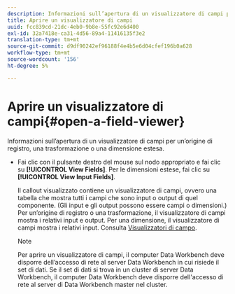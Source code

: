 ```yaml
---
description: Informazioni sull’apertura di un visualizzatore di campi per un’origine di registro, una trasformazione o una dimensione estesa.
title: Aprire un visualizzatore di campi
uuid: fcc839cd-21dc-4eb0-9b8e-55fc92e6d400
exl-id: 32a7418e-ca31-4d56-89a4-11416135f3e2
translation-type: tm+mt
source-git-commit: d9df90242ef96188f4e4b5e6d04cfef196b0a628
workflow-type: tm+mt
source-wordcount: '156'
ht-degree: 5%

---
```


# Aprire un visualizzatore di campi{#open-a-field-viewer}

Informazioni sull’apertura di un visualizzatore di campi per un’origine di registro, una trasformazione o una dimensione estesa.

* Fai clic con il pulsante destro del mouse sul nodo appropriato e fai clic su **[!UICONTROL View Fields]**. Per le dimensioni estese, fai clic su **[!UICONTROL View Input Fields]**.

   Il callout visualizzato contiene un visualizzatore di campi, ovvero una tabella che mostra tutti i campi che sono input o output di quel componente. (Gli input e gli output possono essere campi o dimensioni.) Per un’origine di registro o una trasformazione, il visualizzatore di campi mostra i relativi input e output. Per una dimensione, il visualizzatore di campi mostra i relativi input. Consulta [Visualizzatori di campo](../../../../../home/c-get-started/c-admin-intrf/c-dataset-mgrs/c-fld-vwrs/c-fld-vwrs.md#concept-194cb94501564145ae059e53c0e4bec3).

   >[!NOTE]
   >
   >Per aprire un visualizzatore di campi, il computer Data Workbench deve disporre dell’accesso di rete al server Data Workbench in cui risiede il set di dati. Se il set di dati si trova in un cluster di server Data Workbench, il computer Data Workbench deve disporre dell&#39;accesso di rete al server di Data Workbench master nel cluster.
